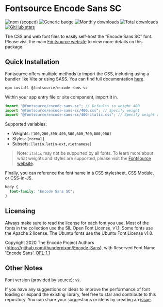 # Fontsource Encode Sans SC

[![npm (scoped)](https://img.shields.io/npm/v/@fontsource/encode-sans-sc?color=brightgreen)](https://www.npmjs.com/package/@fontsource/encode-sans-sc) [![Generic badge](https://img.shields.io/badge/fontsource-passing-brightgreen)](https://github.com/fontsource/fontsource) [![Monthly downloads](https://badgen.net/npm/dm/@fontsource/encode-sans-sc)](https://github.com/fontsource/fontsource) [![Total downloads](https://badgen.net/npm/dt/@fontsource/encode-sans-sc)](https://github.com/fontsource/fontsource) [![GitHub stars](https://img.shields.io/github/stars/fontsource/fontsource.svg?style=social&label=Star)](https://github.com/fontsource/fontsource/stargazers)

The CSS and web font files to easily self-host the “Encode Sans SC” font. Please visit the main [Fontsource website](https://fontsource.org/fonts/encode-sans-sc) to view more details on this package.

## Quick Installation

Fontsource offers multiple methods to import the CSS, including using a bundler like Vite or using SASS. You can find full documentation [here](https://fontsource.org/docs/getting-started/introduction).

```javascript
npm install @fontsource/encode-sans-sc
```

Within your app entry file or site component, import it in.

```javascript
import "@fontsource/encode-sans-sc"; // Defaults to weight 400
import "@fontsource/encode-sans-sc/400.css"; // Specify weight
import "@fontsource/encode-sans-sc/400-italic.css"; // Specify weight and style
```

Supported variables:
- Weights: `[100,200,300,400,500,600,700,800,900]`
- Styles: `[normal]`
- Subsets: `[latin,latin-ext,vietnamese]`

> Note: `italic` may not be supported by all fonts. To learn more about what weights and styles are supported, please visit the [Fontsource website](https://fontsource.org/fonts/encode-sans-sc).

Finally, you can reference the font name in a CSS stylesheet, CSS Module, or CSS-in-JS.

```css
body {
  font-family: "Encode Sans SC";
}
```

## Licensing
Always make sure to read the license for each font you use. Most of the fonts in the collection use the SIL Open Font License, v1.1. Some fonts use the Apache 2 license. The Ubuntu fonts use the Ubuntu Font License v1.0.

Copyright 2020 The Encode Project Authors (https://github.com/thundernixon/Encode-Sans), with Reserved Font Name 'Encode Sans'.
[OFL-1.1](http://scripts.sil.org/OFL)

## Other Notes
Font version (provided by source): `v9`.

If you have any suggestions or ideas to improve the performance of font loading or expand the existing library, feel free to star and contribute to this repository. You can share your suggestions or ideas by creating an [issue](https://github.com/fontsource/fontsource/issues).